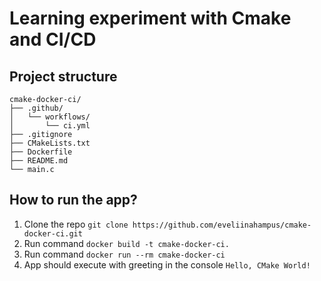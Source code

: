 # Learning experiment with Cmake and CI/CD

## Project structure

```cmake-docker-ci/
cmake-docker-ci/
├── .github/
│   └── workflows/
│       └── ci.yml
├── .gitignore
├── CMakeLists.txt
├── Dockerfile
├── README.md
└── main.c
```
## How to run the app? 
1. Clone the repo `git clone https://github.com/eveliinahampus/cmake-docker-ci.git`
2. Run command `docker build -t cmake-docker-ci.`
3. Run command `docker run --rm cmake-docker-ci`
4. App should execute with greeting in the console `Hello, CMake World!`
